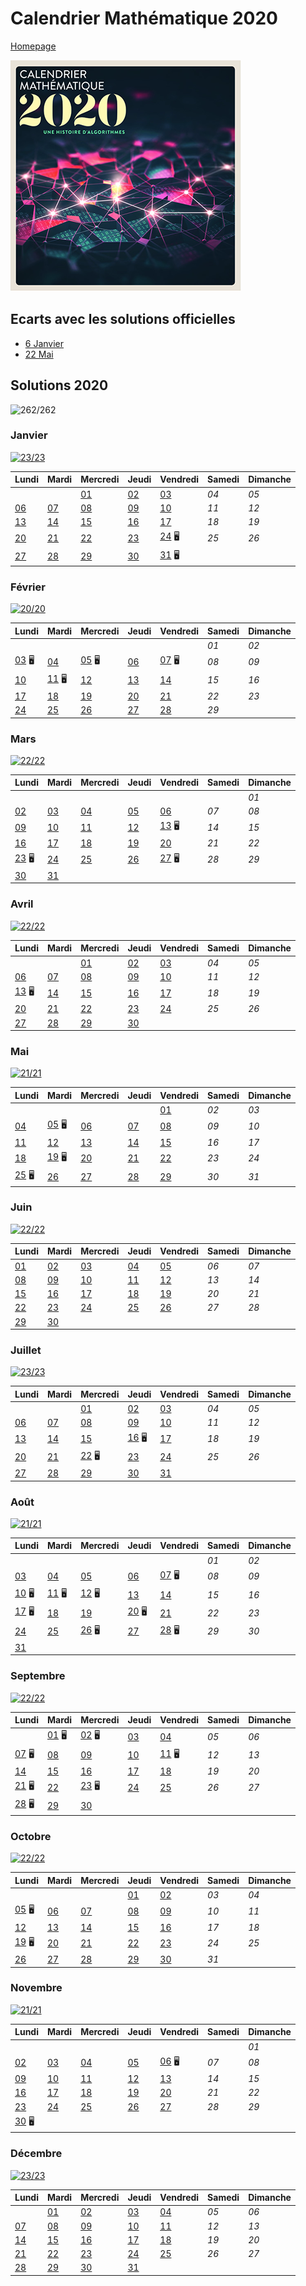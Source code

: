 # Calendrier Mathématique 2020

[Homepage](../README.md)

![cal-2020](cal-2020.png)

## Ecarts avec les solutions officielles

- [6 Janvier](janvier/README.md#lundi-6-janvier)
- [22 Mai](mai/README.md#vendredi-22-mai)

## Solutions 2020

![262/262](https://img.shields.io/static/v1?label=solutions&message=262/262%20%28100%25%29&color=blueviolet&style=flat-square)

### Janvier

[![23/23](https://img.shields.io/static/v1?label=fini&message=23/23&color=success&style=flat-square)](janvier/)

|Lundi|Mardi|Mercredi|Jeudi|Vendredi|Samedi|Dimanche|
|---|---|---|---|---|---|---|
|    |    | [01](janvier/README.md#mercredi-1-janvier) | [02](janvier/README.md#jeudi-2-janvier) | [03](janvier/README.md#vendredi-3-janvier) | *04* | *05* |
| [06](janvier/README.md#lundi-6-janvier) | [07](janvier/README.md#mardi-7-janvier) | [08](janvier/README.md#mercredi-8-janvier) | [09](janvier/README.md#jeudi-9-janvier) | [10](janvier/README.md#vendredi-10-janvier) | *11* | *12* |
| [13](janvier/README.md#lundi-13-janvier) | [14](janvier/README.md#mardi-14-janvier) | [15](janvier/README.md#mercredi-15-janvier) | [16](janvier/README.md#jeudi-16-janvier) | [17](janvier/README.md#vendredi-17-janvier) | *18* | *19* |
| [20](janvier/README.md#lundi-20-janvier) | [21](janvier/README.md#mardi-21-janvier) | [22](janvier/README.md#mercredi-22-janvier) | [23](janvier/README.md#jeudi-23-janvier) | [24](janvier/README.md#vendredi-24-janvier) 🖥 | *25* | *26* |
| [27](janvier/README.md#lundi-27-janvier) | [28](janvier/README.md#mardi-28-janvier) | [29](janvier/README.md#mercredi-29-janvier) | [30](janvier/README.md#jeudi-30-janvier) | [31](janvier/README.md#vendredi-31-janvier) 🖥 |    |    |

### Février

[![20/20](https://img.shields.io/static/v1?label=fini&message=20/20&color=success&style=flat-square)](fevrier/)

|Lundi|Mardi|Mercredi|Jeudi|Vendredi|Samedi|Dimanche|
|---|---|---|---|---|---|---|
|    |    |    |    |    | *01* | *02* |
| [03](fevrier/README.md#lundi-3-février) 🖥 | [04](fevrier/README.md#mardi-4-février) | [05](fevrier/README.md#mercredi-5-février) 🖥 | [06](fevrier/README.md#jeudi-6-février) | [07](fevrier/README.md#vendredi-7-février) 🖥 | *08* | *09* |
| [10](fevrier/README.md#lundi-10-février) | [11](fevrier/README.md#mardi-11-février) 🖥 | [12](fevrier/README.md#mercredi-12-février) | [13](fevrier/README.md#jeudi-13-février) | [14](fevrier/README.md#vendredi-14-février) | *15* | *16* |
| [17](fevrier/README.md#lundi-17-février) | [18](fevrier/README.md#mardi-18-février) | [19](fevrier/README.md#mercredi-19-février) | [20](fevrier/README.md#jeudi-20-février) | [21](fevrier/README.md#vendredi-21-février) | *22* | *23* |
| [24](fevrier/README.md#lundi-24-février) | [25](fevrier/README.md#mardi-25-février) | [26](fevrier/README.md#mercredi-26-février) | [27](fevrier/README.md#jeudi-27-février) | [28](fevrier/README.md#vendredi-28-février) | *29* |    |

### Mars

[![22/22](https://img.shields.io/static/v1?label=fini&message=22/22&color=success&style=flat-square)](mars/)

|Lundi|Mardi|Mercredi|Jeudi|Vendredi|Samedi|Dimanche|
|---|---|---|---|---|---|---|
|    |    |    |    |    |    | *01* |
| [02](mars/README.md#lundi-2-mars) | [03](mars/README.md#mardi-3-mars) | [04](mars/README.md#mercredi-4-mars) | [05](mars/README.md#jeudi-5-mars) | [06](mars/README.md#vendredi-6-mars) | *07* | *08* |
| [09](mars/README.md#lundi-9-mars) | [10](mars/README.md#mardi-10-mars) | [11](mars/README.md#mercredi-11-mars) | [12](mars/README.md#jeudi-12-mars) | [13](mars/README.md#vendredi-13-mars) 🖥 | *14* | *15* |
| [16](mars/README.md#lundi-16-mars) | [17](mars/README.md#mardi-17-mars) | [18](mars/README.md#mercredi-18-mars) | [19](mars/README.md#jeudi-19-mars) | [20](mars/README.md#vendredi-20-mars) | *21* | *22* |
| [23](mars/README.md#lundi-23-mars) 🖥 | [24](mars/README.md#mardi-24-mars) | [25](mars/README.md#mercredi-25-mars) | [26](mars/README.md#jeudi-26-mars) | [27](mars/README.md#vendredi-27-mars) 🖥 | *28* | *29* |
| [30](mars/README.md#lundi-30-mars) | [31](mars/README.md#mardi-31-mars) |    |    |    |    |    |

### Avril

[![22/22](https://img.shields.io/static/v1?label=fini&message=22/22&color=success&style=flat-square)](avril/)

|Lundi|Mardi|Mercredi|Jeudi|Vendredi|Samedi|Dimanche|
|---|---|---|---|---|---|---|
|    |    | [01](avril/README.md#mercredi-1-avril) | [02](avril/README.md#jeudi-2-avril) | [03](avril/README.md#vendredi-3-avril) | *04* | *05* |
| [06](avril/README.md#lundi-6-avril) | [07](avril/README.md#mardi-7-avril) | [08](avril/README.md#mercredi-8-avril) | [09](avril/README.md#jeudi-9-avril) | [10](avril/README.md#vendredi-10-avril) | *11* | *12* |
| [13](avril/README.md#lundi-13-avril) 🖥 | [14](avril/README.md#mardi-14-avril) | [15](avril/README.md#mercredi-15-avril) | [16](avril/README.md#jeudi-16-avril) | [17](avril/README.md#vendredi-17-avril) | *18* | *19* |
| [20](avril/README.md#lundi-20-avril) | [21](avril/README.md#mardi-21-avril) | [22](avril/README.md#mercredi-22-avril) | [23](avril/README.md#jeudi-23-avril) | [24](avril/README.md#vendredi-24-avril) | *25* | *26* |
| [27](avril/README.md#lundi-27-avril) | [28](avril/README.md#mardi-28-avril) | [29](avril/README.md#mercredi-29-avril) | [30](avril/README.md#jeudi-30-avril) |    |    |    |

### Mai

[![21/21](https://img.shields.io/static/v1?label=fini&message=21/21&color=success&style=flat-square)](mai/)

|Lundi|Mardi|Mercredi|Jeudi|Vendredi|Samedi|Dimanche|
|---|---|---|---|---|---|---|
|    |    |    |    | [01](mai/README.md#vendredi-1-mai) | *02* | *03* |
| [04](mai/README.md#lundi-4-mai) | [05](mai/README.md#mardi-5-mai) 🖥 | [06](mai/README.md#mercredi-6-mai) | [07](mai/README.md#jeudi-7-mai) | [08](mai/README.md#vendredi-8-mai) | *09* | *10* |
| [11](mai/README.md#lundi-11-mai) | [12](mai/README.md#mardi-12-mai) | [13](mai/README.md#mercredi-13-mai) | [14](mai/README.md#jeudi-14-mai) | [15](mai/README.md#vendredi-15-mai) | *16* | *17* |
| [18](mai/README.md#lundi-18-mai) | [19](mai/README.md#mardi-19-mai) 🖥 | [20](mai/README.md#mercredi-20-mai) | [21](mai/README.md#jeudi-21-mai) | [22](mai/README.md#vendredi-22-mai) | *23* | *24* |
| [25](mai/README.md#lundi-25-mai) 🖥 | [26](mai/README.md#mardi-26-mai) | [27](mai/README.md#mercredi-27-mai) | [28](mai/README.md#jeudi-28-mai) | [29](mai/README.md#vendredi-29-mai) | *30* | *31* |

### Juin

[![22/22](https://img.shields.io/static/v1?label=fini&message=22/22&color=success&style=flat-square)](juin/)

|Lundi|Mardi|Mercredi|Jeudi|Vendredi|Samedi|Dimanche|
|---|---|---|---|---|---|---|
| [01](juin/README.md#lundi-1-juin) | [02](juin/README.md#mardi-2-juin) | [03](juin/README.md#mercredi-3-juin) | [04](juin/README.md#jeudi-4-juin) | [05](juin/README.md#vendredi-5-juin) | *06* | *07* |
| [08](juin/README.md#lundi-8-juin) | [09](juin/README.md#mardi-9-juin) | [10](juin/README.md#mercredi-10-juin) | [11](juin/README.md#jeudi-11-juin) | [12](juin/README.md#vendredi-12-juin) | *13* | *14* |
| [15](juin/README.md#lundi-15-juin) | [16](juin/README.md#mardi-16-juin) | [17](juin/README.md#mercredi-17-juin) | [18](juin/README.md#jeudi-18-juin) | [19](juin/README.md#vendredi-19-juin) | *20* | *21* |
| [22](juin/README.md#lundi-22-juin) | [23](juin/README.md#mardi-23-juin) | [24](juin/README.md#mercredi-24-juin) | [25](juin/README.md#jeudi-25-juin) | [26](juin/README.md#vendredi-26-juin) | *27* | *28* |
| [29](juin/README.md#lundi-29-juin) | [30](juin/README.md#mardi-30-juin) |    |    |    |    |    |

### Juillet

[![23/23](https://img.shields.io/static/v1?label=fini&message=23/23&color=success&style=flat-square)](juillet/)

|Lundi|Mardi|Mercredi|Jeudi|Vendredi|Samedi|Dimanche|
|---|---|---|---|---|---|---|
|    |    | [01](juillet/README.md#mercredi-1-juillet) | [02](juillet/README.md#jeudi-2-juillet) | [03](juillet/README.md#vendredi-3-juillet) | *04* | *05* |
| [06](juillet/README.md#lundi-6-juillet) | [07](juillet/README.md#mardi-7-juillet) | [08](juillet/README.md#mercredi-8-juillet) | [09](juillet/README.md#jeudi-9-juillet) | [10](juillet/README.md#vendredi-10-juillet) | *11* | *12* |
| [13](juillet/README.md#lundi-13-juillet) | [14](juillet/README.md#mardi-14-juillet) | [15](juillet/README.md#mercredi-15-juillet) | [16](juillet/README.md#jeudi-16-juillet) 🖥 | [17](juillet/README.md#vendredi-17-juillet) | *18* | *19* |
| [20](juillet/README.md#lundi-20-juillet) | [21](juillet/README.md#mardi-21-juillet) | [22](juillet/README.md#mercredi-22-juillet) 🖥 | [23](juillet/README.md#jeudi-23-juillet) | [24](juillet/README.md#vendredi-24-juillet) | *25* | *26* |
| [27](juillet/README.md#lundi-27-juillet) | [28](juillet/README.md#mardi-28-juillet) | [29](juillet/README.md#mercredi-29-juillet) | [30](juillet/README.md#jeudi-30-juillet) | [31](juillet/README.md#vendredi-31-juillet) |    |    |

### Août

[![21/21](https://img.shields.io/static/v1?label=fini&message=21/21&color=success&style=flat-square)](aout/)

|Lundi|Mardi|Mercredi|Jeudi|Vendredi|Samedi|Dimanche|
|---|---|---|---|---|---|---|
|    |    |    |    |    | *01* | *02* |
| [03](aout/README.md#lundi-3-août) | [04](aout/README.md#mardi-4-août) | [05](aout/README.md#mercredi-5-août) | [06](aout/README.md#jeudi-6-août) | [07](aout/README.md#vendredi-7-août) 🖥 | *08* | *09* |
| [10](aout/README.md#lundi-10-août) 🖥 | [11](aout/README.md#mardi-11-août) 🖥 | [12](aout/README.md#mercredi-12-août) 🖥 | [13](aout/README.md#jeudi-13-août) | [14](aout/README.md#vendredi-14-août) | *15* | *16* |
| [17](aout/README.md#lundi-17-août) 🖥 | [18](aout/README.md#mardi-18-août) | [19](aout/README.md#mercredi-19-août) | [20](aout/README.md#jeudi-20-août) 🖥 | [21](aout/README.md#vendredi-21-août) | *22* | *23* |
| [24](aout/README.md#lundi-24-août) | [25](aout/README.md#mardi-25-août) | [26](aout/README.md#mercredi-26-août) 🖥 | [27](aout/README.md#jeudi-27-août) | [28](aout/README.md#vendredi-28-août) 🖥 | *29* | *30* |
| [31](aout/README.md#lundi-31-août) |    |    |    |    |    |    |

### Septembre

[![22/22](https://img.shields.io/static/v1?label=fini&message=22/22&color=success&style=flat-square)](septembre/)

|Lundi|Mardi|Mercredi|Jeudi|Vendredi|Samedi|Dimanche|
|---|---|---|---|---|---|---|
|    | [01](septembre/README.md#mardi-1-septembre) 🖥 | [02](septembre/README.md#mercredi-2-septembre) 🖥 | [03](septembre/README.md#jeudi-3-septembre) | [04](septembre/README.md#vendredi-4-septembre) | *05* | *06* |
| [07](septembre/README.md#lundi-7-septembre) 🖥 | [08](septembre/README.md#mardi-8-septembre) | [09](septembre/README.md#mercredi-9-septembre) | [10](septembre/README.md#jeudi-10-septembre) | [11](septembre/README.md#vendredi-11-septembre) 🖥 | *12* | *13* |
| [14](septembre/README.md#lundi-14-septembre) | [15](septembre/README.md#mardi-15-septembre) | [16](septembre/README.md#mercredi-16-septembre) | [17](septembre/README.md#jeudi-17-septembre) | [18](septembre/README.md#vendredi-18-septembre) | *19* | *20* |
| [21](septembre/README.md#lundi-21-septembre) 🖥 | [22](septembre/README.md#mardi-22-septembre) | [23](septembre/README.md#mercredi-23-septembre) 🖥 | [24](septembre/README.md#jeudi-24-septembre) | [25](septembre/README.md#vendredi-25-septembre) | *26* | *27* |
| [28](septembre/README.md#lundi-28-septembre) 🖥 | [29](septembre/README.md#mardi-29-septembre) | [30](septembre/README.md#mercredi-30-septembre) |    |    |    |    |

### Octobre

[![22/22](https://img.shields.io/static/v1?label=fini&message=22/22&color=success&style=flat-square)](octobre/)

|Lundi|Mardi|Mercredi|Jeudi|Vendredi|Samedi|Dimanche|
|---|---|---|---|---|---|---|
|    |    |    | [01](octobre/README.md#jeudi-1-octobre) | [02](octobre/README.md#vendredi-2-octobre) | *03* | *04* |
| [05](octobre/README.md#lundi-5-octobre) 🖥 | [06](octobre/README.md#mardi-6-octobre) | [07](octobre/README.md#mercredi-7-octobre) | [08](octobre/README.md#jeudi-8-octobre) | [09](octobre/README.md#vendredi-9-octobre) | *10* | *11* |
| [12](octobre/README.md#lundi-12-octobre) | [13](octobre/README.md#mardi-13-octobre) | [14](octobre/README.md#mercredi-14-octobre) | [15](octobre/README.md#jeudi-15-octobre) | [16](octobre/README.md#vendredi-16-octobre) | *17* | *18* |
| [19](octobre/README.md#lundi-19-octobre) 🖥 | [20](octobre/README.md#mardi-20-octobre) | [21](octobre/README.md#mercredi-21-octobre) | [22](octobre/README.md#jeudi-22-octobre) | [23](octobre/README.md#vendredi-23-octobre) | *24* | *25* |
| [26](octobre/README.md#lundi-26-octobre) | [27](octobre/README.md#mardi-27-octobre) | [28](octobre/README.md#mercredi-28-octobre) | [29](octobre/README.md#jeudi-29-octobre) | [30](octobre/README.md#vendredi-30-octobre) | *31* |    |

### Novembre

[![21/21](https://img.shields.io/static/v1?label=fini&message=21/21&color=success&style=flat-square)](novembre/)

|Lundi|Mardi|Mercredi|Jeudi|Vendredi|Samedi|Dimanche|
|---|---|---|---|---|---|---|
|    |    |    |    |    |    | *01* |
| [02](novembre/README.md#lundi-2-novembre) | [03](novembre/README.md#mardi-3-novembre) | [04](novembre/README.md#mercredi-4-novembre) | [05](novembre/README.md#jeudi-5-novembre) | [06](novembre/README.md#vendredi-6-novembre) 🖥 | *07* | *08* |
| [09](novembre/README.md#lundi-9-novembre) | [10](novembre/README.md#mardi-10-novembre) | [11](novembre/README.md#mercredi-11-novembre) | [12](novembre/README.md#jeudi-12-novembre) | [13](novembre/README.md#vendredi-13-novembre) | *14* | *15* |
| [16](novembre/README.md#lundi-16-novembre) | [17](novembre/README.md#mardi-17-novembre) | [18](novembre/README.md#mercredi-18-novembre) | [19](novembre/README.md#jeudi-19-novembre) | [20](novembre/README.md#vendredi-20-novembre) | *21* | *22* |
| [23](novembre/README.md#lundi-23-novembre) | [24](novembre/README.md#mardi-24-novembre) | [25](novembre/README.md#mercredi-25-novembre) | [26](novembre/README.md#jeudi-26-novembre) | [27](novembre/README.md#vendredi-27-novembre) | *28* | *29* |
| [30](novembre/README.md#lundi-30-novembre) 🖥 |    |    |    |    |    |    |

### Décembre

[![23/23](https://img.shields.io/static/v1?label=fini&message=23/23&color=success&style=flat-square)](decembre/)

|Lundi|Mardi|Mercredi|Jeudi|Vendredi|Samedi|Dimanche|
|---|---|---|---|---|---|---|
|    | [01](decembre/README.md#mardi-1-décembre) | [02](decembre/README.md#mercredi-2-décembre) | [03](decembre/README.md#jeudi-3-décembre) | [04](decembre/README.md#vendredi-4-décembre) | *05* | *06* |
| [07](decembre/README.md#lundi-7-décembre) | [08](decembre/README.md#mardi-8-décembre) | [09](decembre/README.md#mercredi-9-décembre) | [10](decembre/README.md#jeudi-10-décembre) | [11](decembre/README.md#vendredi-11-décembre) | *12* | *13* |
| [14](decembre/README.md#lundi-14-décembre) | [15](decembre/README.md#mardi-15-décembre) | [16](decembre/README.md#mercredi-16-décembre) | [17](decembre/README.md#jeudi-17-décembre) | [18](decembre/README.md#vendredi-18-décembre) | *19* | *20* |
| [21](decembre/README.md#lundi-21-décembre) | [22](decembre/README.md#mardi-22-décembre) | [23](decembre/README.md#mercredi-23-décembre) | [24](decembre/README.md#jeudi-24-décembre) | [25](decembre/README.md#vendredi-25-décembre) | *26* | *27* |
| [28](decembre/README.md#lundi-28-décembre) | [29](decembre/README.md#mardi-29-décembre) | [30](decembre/README.md#mercredi-30-décembre) | [31](decembre/README.md#jeudi-31-décembre) |    |    |    |

